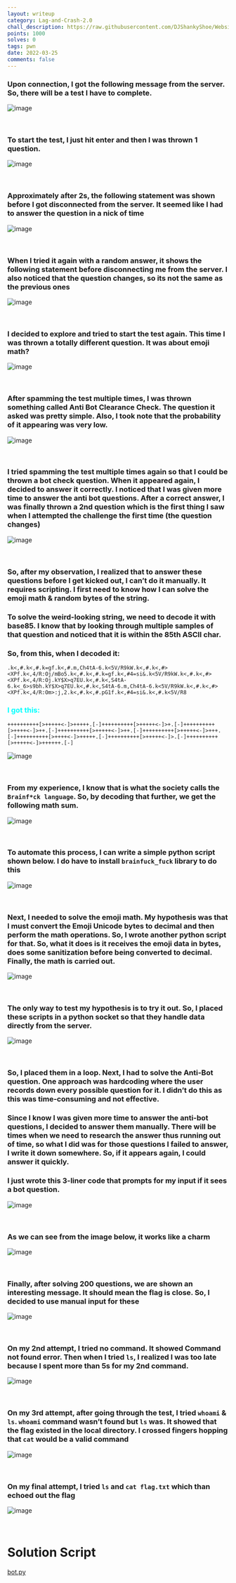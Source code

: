 ```yaml
---
layout: writeup
category: Lag-and-Crash-2.0
chall_description: https://raw.githubusercontent.com/DJShankyShoe/Website/master/assets/CTFs/2022/Lag-and-Crash-2.0/We%20Need%20Flash/images/dp.png
points: 1000
solves: 0
tags: pwn
date: 2022-03-25
comments: false
---
```

### Upon connection, I got the following message from the server. So, there will be a test I have to complete.

![image](https://raw.githubusercontent.com/DJShankyShoe/Website/master/assets/CTFs/2022/Lag-and-Crash-2.0/We%20Need%20Flash/images/connection.png)

‎


### To start the test, I just hit enter and then I was thrown 1 question.

![image](https://raw.githubusercontent.com/DJShankyShoe/Website/master/assets/CTFs/2022/Lag-and-Crash-2.0/We%20Need%20Flash/images/1st.png)

‎


### Approximately after 2s, the following statement was shown before I got disconnected from the server. It seemed like I had to answer the question in a nick of time

![image](https://raw.githubusercontent.com/DJShankyShoe/Website/master/assets/CTFs/2022/Lag-and-Crash-2.0/We%20Need%20Flash/images/slow.png)

‎


### When I tried it again with a random answer, it shows the following statement before disconnecting me from the server. I also noticed that the question changes, so its not the same as the previous ones

![image](https://raw.githubusercontent.com/DJShankyShoe/Website/master/assets/CTFs/2022/Lag-and-Crash-2.0/We%20Need%20Flash/images/wrong.png)

‎


### I decided to explore and tried to start the test again. This time I was thrown a totally different question. It was about emoji math?

![image](https://raw.githubusercontent.com/DJShankyShoe/Website/master/assets/CTFs/2022/Lag-and-Crash-2.0/We%20Need%20Flash/images/emoji.png)

‎


### After spamming the test multiple times, I was thrown something called Anti Bot Clearance Check. The question it asked was pretty simple. Also, I took note that the probability of it appearing was very low.

![image](https://raw.githubusercontent.com/DJShankyShoe/Website/master/assets/CTFs/2022/Lag-and-Crash-2.0/We%20Need%20Flash/images/anti-bot.png)

‎


### I tried spamming the test multiple times again so that I could be thrown a bot check question. When it appeared again, I decided to answer it correctly. I noticed that I was given more time to answer the anti bot questions. After a correct answer, I was finally thrown a 2nd question which is the first thing I saw when I attempted the challenge the first time (the question changes)

![image](https://raw.githubusercontent.com/DJShankyShoe/Website/master/assets/CTFs/2022/Lag-and-Crash-2.0/We%20Need%20Flash/images/pass.png)

‎


### So, after my observation, I realized that to answer these questions before I get kicked out, I can’t do it manually. It requires scripting. I first need to know how I can solve the emoji math & random bytes of the string.

### To solve the weird-looking string, we need to decode it with base85. I know that by looking through multiple samples of that question and noticed that it is within the 85th ASCII char. 

### So, from this, when I decoded it:

```
.k<,#.k<,#.k=gf.k<,#.m,Ch4tA-6.k<5V/R9kW.k<,#.k<,#><XPf.k<,4/R:Oj/mBo5.k<,#.k<,#.k=gf.k<,#4=si&.k<5V/R9kW.k<,#.k<,#><XPf.k<,4/R:Oj.kY$X>q7EU.k<,#.k<,S4tA-6.k<_6>s9bh.kY$X>q7EU.k<,#.k<,S4tA-6.m,Ch4tA-6.k<5V/R9kW.k<,#.k<,#><XPf.k<,4/R:Om>:j,2.k<,#.k<,#.pG1f.k<,#4=si&.k<,#.k<5V/R8
```

<h3 style="color:aqua;">‎I got this:</h3>

```
++++++++++[>+++++<-]>+++++.[-]++++++++++[>+++++<-]>+.[-]++++++++++[>++++<-]>++.[-]++++++++++[>+++++<-]>++.[-]++++++++++[>+++++<-]>+++.[-]++++++++++[>++++<-]>+++++.[-]++++++++++[>+++++<-]>.[-]++++++++++[>+++++<-]>++++++.[-]
```

![image](https://raw.githubusercontent.com/DJShankyShoe/Website/master/assets/CTFs/2022/Lag-and-Crash-2.0/We%20Need%20Flash/images/decode.png)

‎


### From my experience, I know that is what the society calls the `Brainf*ck language`. So, by decoding that further, we get the following math sum.

![image](https://raw.githubusercontent.com/DJShankyShoe/Website/master/assets/CTFs/2022/Lag-and-Crash-2.0/We%20Need%20Flash/images/brain.png)

‎


### To automate this process, I can write a simple python script shown below. I do have to install `brainfuck_fuck` library to do this

![image](https://raw.githubusercontent.com/DJShankyShoe/Website/master/assets/CTFs/2022/Lag-and-Crash-2.0/We%20Need%20Flash/images/script1.png)

‎


### Next, I needed to solve the emoji math. My hypothesis was that I must convert the Emoji Unicode bytes to decimal and then perform the math operations. So, I wrote another python script for that. So, what it does is it receives the emoji data in bytes, does some sanitization before being converted to decimal. Finally, the math is carried out.

![image](https://raw.githubusercontent.com/DJShankyShoe/Website/master/assets/CTFs/2022/Lag-and-Crash-2.0/We%20Need%20Flash/images/script2.png)

‎


### The only way to test my hypothesis is to try it out. So, I placed these scripts in a python socket so that they handle data directly from the server. 

![image](https://raw.githubusercontent.com/DJShankyShoe/Website/master/assets/CTFs/2022/Lag-and-Crash-2.0/We%20Need%20Flash/images/script3.png)

‎


### So, I placed them in a loop. Next, I had to solve the Anti-Bot question. One approach was hardcoding where the user records down every possible question for it. I didn’t do this as this was time-consuming and not effective.

### Since I know I was given more time to answer the anti-bot questions, I decided to answer them manually. There will be times when we need to research the answer thus running out of time, so what I did was for those questions I failed to answer, I write it down somewhere. So, if it appears again, I could answer it quickly. 

### I just wrote this 3-liner code that prompts for my input if it sees a bot question.

![image](https://raw.githubusercontent.com/DJShankyShoe/Website/master/assets/CTFs/2022/Lag-and-Crash-2.0/We%20Need%20Flash/images/script4.png)

‎


### As we can see from the image below, it works like a charm

![image](https://raw.githubusercontent.com/DJShankyShoe/Website/master/assets/CTFs/2022/Lag-and-Crash-2.0/We%20Need%20Flash/images/script5.png)

‎


### Finally, after solving 200 questions, we are shown an interesting message. It should mean the flag is close. So, I decided to use manual input for these

![image](https://raw.githubusercontent.com/DJShankyShoe/Website/master/assets/CTFs/2022/Lag-and-Crash-2.0/We%20Need%20Flash/images/script6.png)

‎


### On my 2nd attempt, I tried no command. It showed Command not found error. Then when I tried `ls`, I realized I was too late because I spent more than 5s for my 2nd command.

![image](https://raw.githubusercontent.com/DJShankyShoe/Website/master/assets/CTFs/2022/Lag-and-Crash-2.0/We%20Need%20Flash/images/attempt1.png)

‎


### On my 3rd attempt, after going through the test, I tried `whoami` & `ls`. `whoami` command wasn’t found but `ls` was. It showed that the flag existed in the local directory. I crossed fingers hopping that `cat` would be a valid command

![image](https://raw.githubusercontent.com/DJShankyShoe/Website/master/assets/CTFs/2022/Lag-and-Crash-2.0/We%20Need%20Flash/images/attempt2.png)

‎


### On my final attempt, I tried `ls` and `cat flag.txt` which than echoed out the flag

![image](https://raw.githubusercontent.com/DJShankyShoe/Website/master/assets/CTFs/2022/Lag-and-Crash-2.0/We%20Need%20Flash/images/solve.png)

‎



# Solution Script

[bot.py](https://raw.githubusercontent.com/DJShankyShoe/Website/master/assets/CTFs/2022/Lag-and-Crash-2.0/We%20Need%20Flash/sol-script/bot.py)
